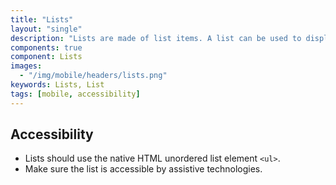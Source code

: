 ```yaml
---
title: "Lists"
layout: "single"
description: "Lists are made of list items. A list can be used to display content related to a single subject."
components: true
component: Lists
images:
  - "/img/mobile/headers/lists.png"
keywords: Lists, List
tags: [mobile, accessibility]
---
```


## Accessibility

- Lists should use the native HTML unordered list element `<ul>`.
- Make sure the list is accessible by assistive technologies.

